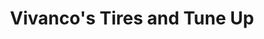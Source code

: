 ---
title: "Vivanco's Tires and Tune Up"
url: /levelland/vivancos-tires-and-tune-up/
shop: car repair
---